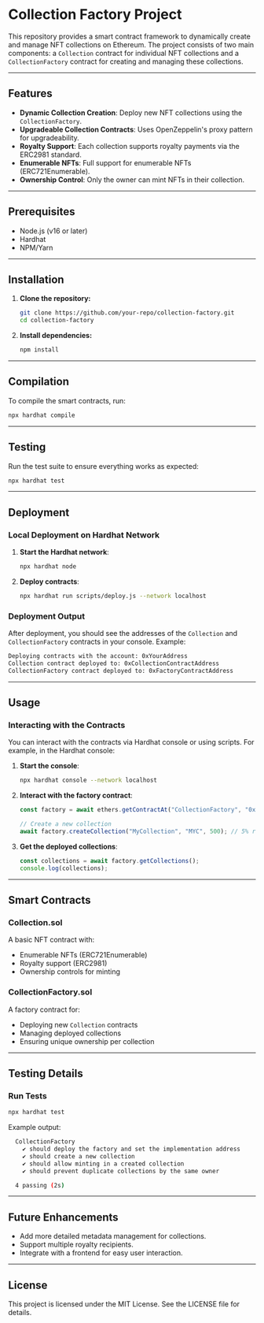 # Collection Factory Project

This repository provides a smart contract framework to dynamically create and manage NFT collections on Ethereum. The project consists of two main components: a `Collection` contract for individual NFT collections and a `CollectionFactory` contract for creating and managing these collections.

---

## Features

- **Dynamic Collection Creation**: Deploy new NFT collections using the `CollectionFactory`.
- **Upgradeable Collection Contracts**: Uses OpenZeppelin's proxy pattern for upgradeability.
- **Royalty Support**: Each collection supports royalty payments via the ERC2981 standard.
- **Enumerable NFTs**: Full support for enumerable NFTs (ERC721Enumerable).
- **Ownership Control**: Only the owner can mint NFTs in their collection.

---

## Prerequisites

- Node.js (v16 or later)
- Hardhat
- NPM/Yarn

---

## Installation

1. **Clone the repository:**

   ```bash
   git clone https://github.com/your-repo/collection-factory.git
   cd collection-factory
   ```

2. **Install dependencies:**

   ```bash
   npm install
   ```

---

## Compilation

To compile the smart contracts, run:

```bash
npx hardhat compile
```

---

## Testing

Run the test suite to ensure everything works as expected:

```bash
npx hardhat test
```

---

## Deployment

### Local Deployment on Hardhat Network

1. **Start the Hardhat network**:

   ```bash
   npx hardhat node
   ```

2. **Deploy contracts**:

   ```bash
   npx hardhat run scripts/deploy.js --network localhost
   ```

### Deployment Output

After deployment, you should see the addresses of the `Collection` and `CollectionFactory` contracts in your console. Example:

```bash
Deploying contracts with the account: 0xYourAddress
Collection contract deployed to: 0xCollectionContractAddress
CollectionFactory contract deployed to: 0xFactoryContractAddress
```

---

## Usage

### Interacting with the Contracts

You can interact with the contracts via Hardhat console or using scripts. For example, in the Hardhat console:

1. **Start the console**:

   ```bash
   npx hardhat console --network localhost
   ```

2. **Interact with the factory contract**:

   ```javascript
   const factory = await ethers.getContractAt("CollectionFactory", "0xFactoryContractAddress");

   // Create a new collection
   await factory.createCollection("MyCollection", "MYC", 500); // 5% royalty
   ```

3. **Get the deployed collections**:

   ```javascript
   const collections = await factory.getCollections();
   console.log(collections);
   ```

---

## Smart Contracts

### Collection.sol

A basic NFT contract with:

- Enumerable NFTs (ERC721Enumerable)
- Royalty support (ERC2981)
- Ownership controls for minting

### CollectionFactory.sol

A factory contract for:

- Deploying new `Collection` contracts
- Managing deployed collections
- Ensuring unique ownership per collection

---

## Testing Details

### Run Tests

```bash
npx hardhat test
```

Example output:

```bash
  CollectionFactory
    ✔ should deploy the factory and set the implementation address
    ✔ should create a new collection
    ✔ should allow minting in a created collection
    ✔ should prevent duplicate collections by the same owner

  4 passing (2s)
```

---

## Future Enhancements

- Add more detailed metadata management for collections.
- Support multiple royalty recipients.
- Integrate with a frontend for easy user interaction.

---

## License

This project is licensed under the MIT License. See the LICENSE file for details.
